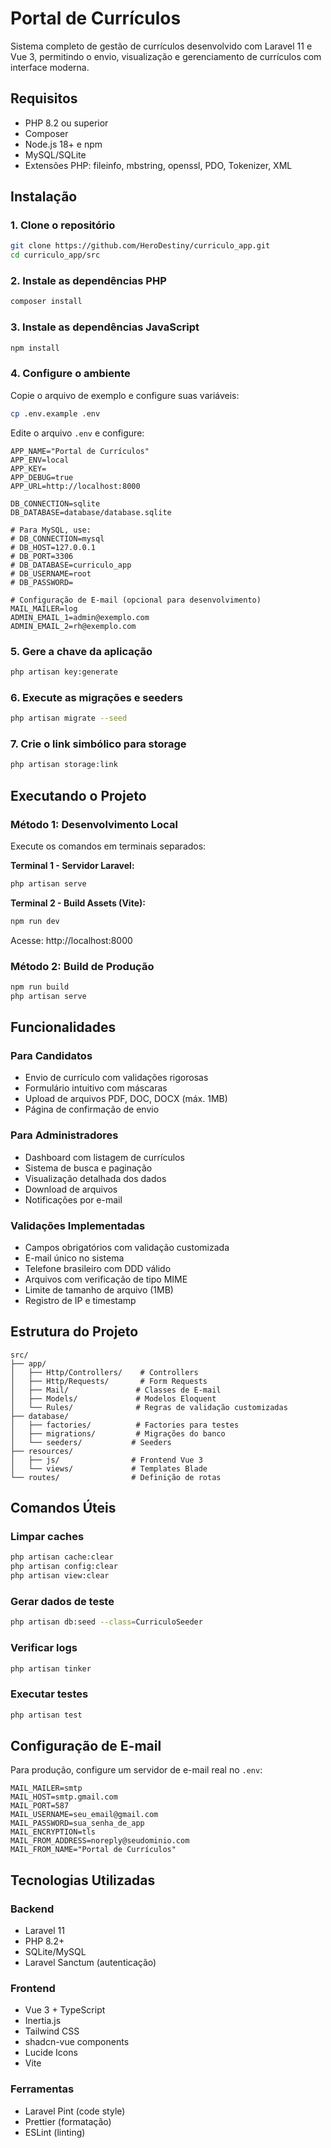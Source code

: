 # Portal de Currículos

Sistema completo de gestão de currículos desenvolvido com Laravel 11 e Vue 3, permitindo o envio, visualização e gerenciamento de currículos com interface moderna.

## Requisitos

- PHP 8.2 ou superior
- Composer
- Node.js 18+ e npm
- MySQL/SQLite
- Extensões PHP: fileinfo, mbstring, openssl, PDO, Tokenizer, XML

## Instalação

### 1. Clone o repositório

```bash
git clone https://github.com/HeroDestiny/curriculo_app.git
cd curriculo_app/src
```

### 2. Instale as dependências PHP

```bash
composer install
```

### 3. Instale as dependências JavaScript

```bash
npm install
```

### 4. Configure o ambiente

Copie o arquivo de exemplo e configure suas variáveis:

```bash
cp .env.example .env
```

Edite o arquivo `.env` e configure:

```env
APP_NAME="Portal de Currículos"
APP_ENV=local
APP_KEY=
APP_DEBUG=true
APP_URL=http://localhost:8000

DB_CONNECTION=sqlite
DB_DATABASE=database/database.sqlite

# Para MySQL, use:
# DB_CONNECTION=mysql
# DB_HOST=127.0.0.1
# DB_PORT=3306
# DB_DATABASE=curriculo_app
# DB_USERNAME=root
# DB_PASSWORD=

# Configuração de E-mail (opcional para desenvolvimento)
MAIL_MAILER=log
ADMIN_EMAIL_1=admin@exemplo.com
ADMIN_EMAIL_2=rh@exemplo.com
```

### 5. Gere a chave da aplicação

```bash
php artisan key:generate
```

### 6. Execute as migrações e seeders

```bash
php artisan migrate --seed
```

### 7. Crie o link simbólico para storage

```bash
php artisan storage:link
```

## Executando o Projeto

### Método 1: Desenvolvimento Local

Execute os comandos em terminais separados:

**Terminal 1 - Servidor Laravel:**
```bash
php artisan serve
```

**Terminal 2 - Build Assets (Vite):**
```bash
npm run dev
```

Acesse: http://localhost:8000

### Método 2: Build de Produção

```bash
npm run build
php artisan serve
```

## Funcionalidades

### Para Candidatos
- Envio de currículo com validações rigorosas
- Formulário intuitivo com máscaras
- Upload de arquivos PDF, DOC, DOCX (máx. 1MB)
- Página de confirmação de envio

### Para Administradores
- Dashboard com listagem de currículos
- Sistema de busca e paginação
- Visualização detalhada dos dados
- Download de arquivos
- Notificações por e-mail

### Validações Implementadas
- Campos obrigatórios com validação customizada
- E-mail único no sistema
- Telefone brasileiro com DDD válido
- Arquivos com verificação de tipo MIME
- Limite de tamanho de arquivo (1MB)
- Registro de IP e timestamp

## Estrutura do Projeto

```
src/
├── app/
│   ├── Http/Controllers/    # Controllers
│   ├── Http/Requests/       # Form Requests
│   ├── Mail/               # Classes de E-mail
│   ├── Models/             # Modelos Eloquent
│   └── Rules/              # Regras de validação customizadas
├── database/
│   ├── factories/          # Factories para testes
│   ├── migrations/         # Migrações do banco
│   └── seeders/           # Seeders
├── resources/
│   ├── js/                # Frontend Vue 3
│   └── views/             # Templates Blade
└── routes/                # Definição de rotas
```

## Comandos Úteis

### Limpar caches
```bash
php artisan cache:clear
php artisan config:clear
php artisan view:clear
```

### Gerar dados de teste
```bash
php artisan db:seed --class=CurriculoSeeder
```

### Verificar logs
```bash
php artisan tinker
```

### Executar testes
```bash
php artisan test
```

## Configuração de E-mail

Para produção, configure um servidor de e-mail real no `.env`:

```env
MAIL_MAILER=smtp
MAIL_HOST=smtp.gmail.com
MAIL_PORT=587
MAIL_USERNAME=seu_email@gmail.com
MAIL_PASSWORD=sua_senha_de_app
MAIL_ENCRYPTION=tls
MAIL_FROM_ADDRESS=noreply@seudominio.com
MAIL_FROM_NAME="Portal de Currículos"
```

## Tecnologias Utilizadas

### Backend
- Laravel 11
- PHP 8.2+
- SQLite/MySQL
- Laravel Sanctum (autenticação)

### Frontend
- Vue 3 + TypeScript
- Inertia.js
- Tailwind CSS
- shadcn-vue components
- Lucide Icons
- Vite

### Ferramentas
- Laravel Pint (code style)
- Prettier (formatação)
- ESLint (linting)

##